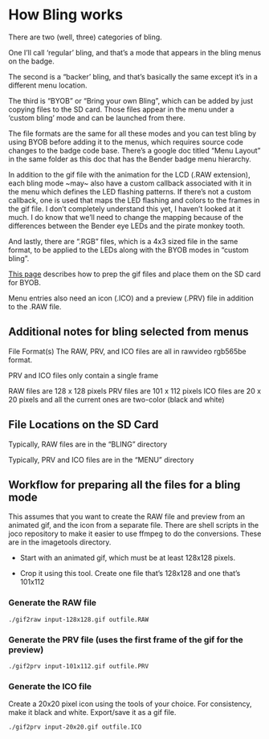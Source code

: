 # How Bling works

There are two (well, three) categories of bling.

One I’ll call ‘regular’ bling, and that’s a mode that appears in the bling menus on the badge.

The second is a “backer’ bling, and that’s basically the same except it’s in a different menu location.

The third is “BYOB” or “Bring your own Bling”, which can be added by just copying files to the SD card. Those files appear in the menu under a ‘custom bling’ mode and can be launched from there.

The file formats are the same for all these modes and you can test bling by using BYOB before adding it to the menus, which requires source code changes to the badge code base. There’s a google doc titled “Menu Layout” in the same folder as this doc that has the Bender badge menu hierarchy.

In addition to the gif file with the animation for the LCD (.RAW extension), each bling mode ~may~ also have a custom callback associated with it in the menu which defines the LED flashing patterns. If there’s not a custom callback, one is used that maps the LED flashing and colors to the frames in the gif file. I don’t completely understand this yet, I haven’t looked at it much. I do know that we’ll need to change the mapping because of the differences between the Bender eye LEDs and the pirate monkey tooth.

And lastly, there are “.RGB” files, which is a 4x3 sized file in the same format, to be applied to the LEDs along with the BYOB modes in “custom bling”.

[This page](https://hackaday.io/project/19121-andxor-dc25-badge/log/58327-secret-component-feature-sd-card-byob) describes how to prep the gif files and place them on the SD card for BYOB.


Menu entries also need an icon (.ICO) and a preview (.PRV) file in addition to the .RAW file.

## Additional notes for bling selected from menus

File Format(s)
The RAW, PRV, and ICO files are all in rawvideo rgb565be format.

PRV and ICO files only contain a single frame

RAW files are 128 x 128 pixels
PRV files are 101 x 112 pixels
ICO files are 20 x 20 pixels and all the current ones are two-color (black and white)

## File Locations on the SD Card

Typically, RAW files are in the “BLING” directory

Typically, PRV and ICO files are in the “MENU” directory

## Workflow for preparing all the files for a bling mode

This assumes that you want to create the RAW file and preview from an animated gif, and the icon from a separate file. There are shell scripts in the joco repository to make it easier to use ffmpeg to do the conversions. These are in the imagetools directory.

* Start with an animated gif, which must be at least 128x128 pixels.

* Crop it using this tool. Create one file that’s 128x128 and one that’s 101x112

### Generate the RAW file

```
./gif2raw input-128x128.gif outfile.RAW
```

### Generate the PRV file (uses the first frame of the gif for the preview)

```
./gif2prv input-101x112.gif outfile.PRV
```

### Generate the ICO file

Create a 20x20 pixel icon using the tools of your choice. For consistency, make it black and white. Export/save it as a gif file.

```
./gif2prv input-20x20.gif outfile.ICO
```

